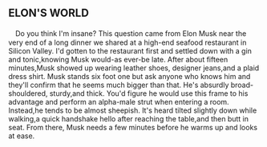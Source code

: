 ELON'S WORLD
---

　Do you think I'm insane? This question came from Elon Musk near the very end
of a long dinner we shared at a high-end seafood restaurant
in Silicon Valley. I'd gotten to the restaurant first and settled
down with a gin and tonic,knowing Musk would-as ever-be
late. After about fifteen minutes,Musk showed up wearing leather
shoes, designer jeans,and a plaid dress shirt. Musk stands six foot
one but ask anyone who knows him and they'll confirm that he
seems much bigger than that. He's absurdly broad-shouldered,
sturdy,and thick. You'd figure he would use this frame to his
advantage and perform an alpha-male strut when entering a
room. Instead,he tends to be almost sheepish. It's heard tilted
slightly down while walking,a quick handshake hello after reaching
the table,and then butt in seat. From there, Musk needs a few
minutes before he warms up and looks at ease.